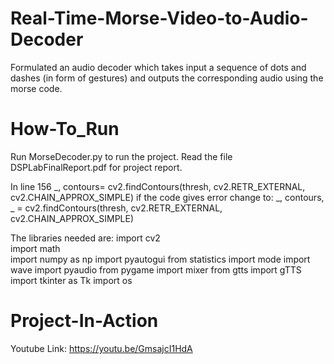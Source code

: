 # Real-Time-Morse-Video-to-Audio-Decoder
Formulated an audio decoder which takes input a sequence of dots and dashes (in form of gestures) and outputs the corresponding audio using the morse code. 

# How-To_Run
Run MorseDecoder.py to run the project.
Read the file DSPLabFinalReport.pdf for project report.

In line 156
_, contours= cv2.findContours(thresh, cv2.RETR_EXTERNAL, cv2.CHAIN_APPROX_SIMPLE)
if the code gives error change to:
_, contours, _ = cv2.findContours(thresh, cv2.RETR_EXTERNAL, cv2.CHAIN_APPROX_SIMPLE)

The libraries needed are:
import cv2  
import math  
import numpy as np
import pyautogui
from statistics import mode
import wave
import pyaudio
from pygame import mixer
from gtts import gTTS 
import tkinter as Tk
import os

# Project-In-Action

Youtube Link: https://youtu.be/GmsajcI1HdA


